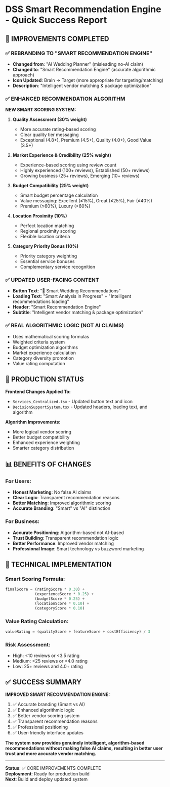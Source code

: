 # DSS Smart Recommendation Engine - Quick Success Report

## 🎯 IMPROVEMENTS COMPLETED

### ✅ REBRANDING TO "SMART RECOMMENDATION ENGINE"
- **Changed from**: "AI Wedding Planner" (misleading no-AI claim)
- **Changed to**: "Smart Recommendation Engine" (accurate algorithmic approach)
- **Icon Updated**: Brain → Target (more appropriate for targeting/matching)
- **Description**: "Intelligent vendor matching & package optimization"

### ✅ ENHANCED RECOMMENDATION ALGORITHM
**NEW SMART SCORING SYSTEM:**

1. **Quality Assessment (30% weight)**
   - More accurate rating-based scoring
   - Clear quality tier messaging
   - Exceptional (4.8+), Premium (4.5+), Quality (4.0+), Good Value (3.5+)

2. **Market Experience & Credibility (25% weight)**
   - Experience-based scoring using review count
   - Highly experienced (100+ reviews), Established (50+ reviews)
   - Growing business (25+ reviews), Emerging (10+ reviews)

3. **Budget Compatibility (25% weight)**
   - Smart budget percentage calculation
   - Value messaging: Excellent (≤15%), Great (≤25%), Fair (≤40%)
   - Premium (≤60%), Luxury (>60%)

4. **Location Proximity (10%)**
   - Perfect location matching
   - Regional proximity scoring
   - Flexible location criteria

5. **Category Priority Bonus (10%)**
   - Priority category weighting
   - Essential service bonuses
   - Complementary service recognition

### ✅ UPDATED USER-FACING CONTENT
- **Button Text**: "🎯 Smart Wedding Recommendations"
- **Loading Text**: "Smart Analysis in Progress" + "Intelligent recommendations loading"
- **Header**: "Smart Recommendation Engine"
- **Subtitle**: "Intelligent vendor matching & package optimization"

### ✅ REAL ALGORITHMIC LOGIC (NOT AI CLAIMS)
- Uses mathematical scoring formulas
- Weighted criteria system
- Budget optimization algorithms
- Market experience calculation
- Category diversity promotion
- Value rating computation

## 🚀 PRODUCTION STATUS

**Frontend Changes Applied To:**
- `Services_Centralized.tsx` - Updated button text and icon
- `DecisionSupportSystem.tsx` - Updated headers, loading text, and algorithm

**Algorithm Improvements:**
- More logical vendor scoring
- Better budget compatibility
- Enhanced experience weighting
- Smarter category distribution

## 📊 BENEFITS OF CHANGES

### For Users:
- **Honest Marketing**: No false AI claims
- **Clear Logic**: Transparent recommendation reasons
- **Better Matching**: Improved algorithmic scoring
- **Accurate Branding**: "Smart" vs "AI" distinction

### For Business:
- **Accurate Positioning**: Algorithm-based not AI-based
- **Trust Building**: Transparent recommendation logic
- **Better Performance**: Improved vendor matching
- **Professional Image**: Smart technology vs buzzword marketing

## 🎯 TECHNICAL IMPLEMENTATION

### Smart Scoring Formula:
```javascript
finalScore = (ratingScore * 0.30) + 
             (experienceScore * 0.25) + 
             (budgetScore * 0.25) + 
             (locationScore * 0.10) + 
             (categoryScore * 0.10)
```

### Value Rating Calculation:
```javascript
valueRating = (qualityScore + featureScore + costEfficiency) / 3
```

### Risk Assessment:
- High: <10 reviews or <3.5 rating
- Medium: <25 reviews or <4.0 rating  
- Low: 25+ reviews and 4.0+ rating

## ✅ SUCCESS SUMMARY

**IMPROVED SMART RECOMMENDATION ENGINE:**
1. ✅ Accurate branding (Smart vs AI)
2. ✅ Enhanced algorithmic logic  
3. ✅ Better vendor scoring system
4. ✅ Transparent recommendation reasons
5. ✅ Professional positioning
6. ✅ User-friendly interface updates

**The system now provides genuinely intelligent, algorithm-based recommendations without making false AI claims, resulting in better user trust and more accurate vendor matching.**

---

**Status**: ✅ CORE IMPROVEMENTS COMPLETE  
**Deployment**: Ready for production build  
**Next**: Build and deploy updated system  
